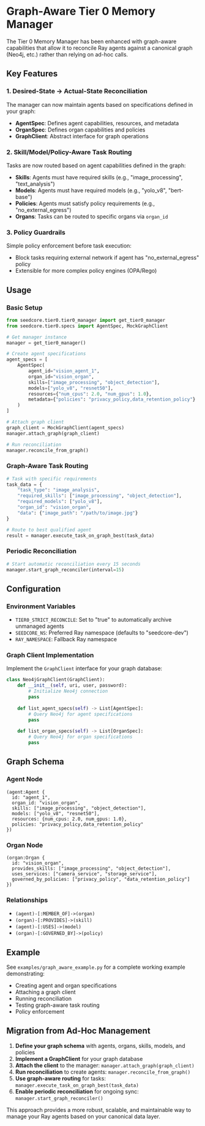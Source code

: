 # Graph-Aware Tier 0 Memory Manager

The Tier 0 Memory Manager has been enhanced with graph-aware capabilities that allow it to reconcile Ray agents against a canonical graph (Neo4j, etc.) rather than relying on ad-hoc calls.

## Key Features

### 1. Desired-State → Actual-State Reconciliation

The manager can now maintain agents based on specifications defined in your graph:

- **AgentSpec**: Defines agent capabilities, resources, and metadata
- **OrganSpec**: Defines organ capabilities and policies
- **GraphClient**: Abstract interface for graph operations

### 2. Skill/Model/Policy-Aware Task Routing

Tasks are now routed based on agent capabilities defined in the graph:

- **Skills**: Agents must have required skills (e.g., "image_processing", "text_analysis")
- **Models**: Agents must have required models (e.g., "yolo_v8", "bert-base")
- **Policies**: Agents must satisfy policy requirements (e.g., "no_external_egress")
- **Organs**: Tasks can be routed to specific organs via `organ_id`

### 3. Policy Guardrails

Simple policy enforcement before task execution:

- Block tasks requiring external network if agent has "no_external_egress" policy
- Extensible for more complex policy engines (OPA/Rego)

## Usage

### Basic Setup

```python
from seedcore.tier0.tier0_manager import get_tier0_manager
from seedcore.tier0.specs import AgentSpec, MockGraphClient

# Get manager instance
manager = get_tier0_manager()

# Create agent specifications
agent_specs = [
    AgentSpec(
        agent_id="vision_agent_1",
        organ_id="vision_organ",
        skills=["image_processing", "object_detection"],
        models=["yolo_v8", "resnet50"],
        resources={"num_cpus": 2.0, "num_gpus": 1.0},
        metadata={"policies": "privacy_policy,data_retention_policy"}
    )
]

# Attach graph client
graph_client = MockGraphClient(agent_specs)
manager.attach_graph(graph_client)

# Run reconciliation
manager.reconcile_from_graph()
```

### Graph-Aware Task Routing

```python
# Task with specific requirements
task_data = {
    "task_type": "image_analysis",
    "required_skills": ["image_processing", "object_detection"],
    "required_models": ["yolo_v8"],
    "organ_id": "vision_organ",
    "data": {"image_path": "/path/to/image.jpg"}
}

# Route to best qualified agent
result = manager.execute_task_on_graph_best(task_data)
```

### Periodic Reconciliation

```python
# Start automatic reconciliation every 15 seconds
manager.start_graph_reconciler(interval=15)
```

## Configuration

### Environment Variables

- `TIER0_STRICT_RECONCILE`: Set to "true" to automatically archive unmanaged agents
- `SEEDCORE_NS`: Preferred Ray namespace (defaults to "seedcore-dev")
- `RAY_NAMESPACE`: Fallback Ray namespace

### Graph Client Implementation

Implement the `GraphClient` interface for your graph database:

```python
class Neo4jGraphClient(GraphClient):
    def __init__(self, uri, user, password):
        # Initialize Neo4j connection
        pass
    
    def list_agent_specs(self) -> List[AgentSpec]:
        # Query Neo4j for agent specifications
        pass
    
    def list_organ_specs(self) -> List[OrganSpec]:
        # Query Neo4j for organ specifications
        pass
```

## Graph Schema

### Agent Node
```cypher
(agent:Agent {
  id: "agent_1",
  organ_id: "vision_organ",
  skills: ["image_processing", "object_detection"],
  models: ["yolo_v8", "resnet50"],
  resources: {num_cpus: 2.0, num_gpus: 1.0},
  policies: "privacy_policy,data_retention_policy"
})
```

### Organ Node
```cypher
(organ:Organ {
  id: "vision_organ",
  provides_skills: ["image_processing", "object_detection"],
  uses_services: ["camera_service", "storage_service"],
  governed_by_policies: ["privacy_policy", "data_retention_policy"]
})
```

### Relationships
- `(agent)-[:MEMBER_OF]->(organ)`
- `(organ)-[:PROVIDES]->(skill)`
- `(agent)-[:USES]->(model)`
- `(organ)-[:GOVERNED_BY]->(policy)`

## Example

See `examples/graph_aware_example.py` for a complete working example demonstrating:

- Creating agent and organ specifications
- Attaching a graph client
- Running reconciliation
- Testing graph-aware task routing
- Policy enforcement

## Migration from Ad-Hoc Management

1. **Define your graph schema** with agents, organs, skills, models, and policies
2. **Implement a GraphClient** for your graph database
3. **Attach the client** to the manager: `manager.attach_graph(graph_client)`
4. **Run reconciliation** to create agents: `manager.reconcile_from_graph()`
5. **Use graph-aware routing** for tasks: `manager.execute_task_on_graph_best(task_data)`
6. **Enable periodic reconciliation** for ongoing sync: `manager.start_graph_reconciler()`

This approach provides a more robust, scalable, and maintainable way to manage your Ray agents based on your canonical data layer.
